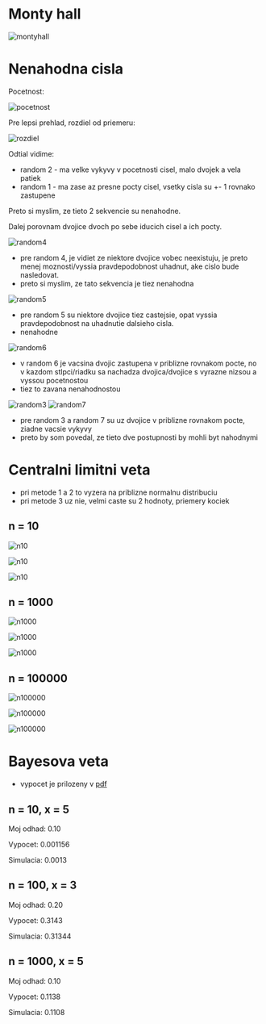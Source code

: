# Monty hall

![montyhall](A-Monty-Hall/Screenshot_20190505_101427.png)

# Nenahodna cisla

Pocetnost:

![pocetnost](B-Nenahodna-cisla/frequency-of-numbers.png)

Pre lepsi prehlad, rozdiel od priemeru:

![rozdiel](B-Nenahodna-cisla/difference-from-average.png)

Odtial vidime:

- random 2 - ma velke vykyvy v pocetnosti cisel, malo dvojek a vela patiek
- random 1 - ma zase az presne pocty cisel, vsetky cisla su +- 1 rovnako zastupene

Preto si myslim, ze tieto 2 sekvencie su nenahodne.

Dalej porovnam dvojice dvoch po sebe iducich cisel a ich pocty.

![random4](B-Nenahodna-cisla/random4-tuples.png)

- pre random 4, je vidiet ze niektore dvojice vobec neexistuju, je preto menej moznosti/vyssia pravdepodobnost uhadnut, ake cislo bude nasledovat.
- preto si myslim, ze tato sekvencia je tiez nenahodna

![random5](B-Nenahodna-cisla/random5-tuples.png)

- pre random 5 su niektore dvojice tiez castejsie, opat vyssia pravdepodobnost na uhadnutie dalsieho cisla.
- nenahodne

![random6](B-Nenahodna-cisla/random6-tuples.png)

- v random 6 je vacsina dvojic zastupena v priblizne rovnakom pocte, no v kazdom stlpci/riadku sa nachadza dvojica/dvojice s vyrazne nizsou a vyssou pocetnostou
- tiez to zavana nenahodnostou
  
![random3](B-Nenahodna-cisla/random3-tuples.png)
![random7](B-Nenahodna-cisla/random7-tuples.png)

- pre random 3 a random 7 su uz dvojice v priblizne rovnakom pocte, ziadne vacsie vykyvy
- preto by som povedal, ze tieto dve postupnosti by mohli byt nahodnymi

# Centralni limitni veta

- pri metode 1 a 2 to vyzera na priblizne normalnu distribuciu
- pri metode 3 uz nie, velmi caste su 2 hodnoty, priemery kociek

## n = 10

![n10](C-Centralni-limitni-veta/n-10_k-10.png)

![n10](C-Centralni-limitni-veta/n-10_k-100.png)

![n10](C-Centralni-limitni-veta/n-10_k-1000.png)

## n = 1000

![n1000](C-Centralni-limitni-veta/n-1000_k-10.png)

![n1000](C-Centralni-limitni-veta/n-1000_k-100.png)

![n1000](C-Centralni-limitni-veta/n-1000_k-1000.png)

## n = 100000

![n100000](C-Centralni-limitni-veta/n-100000_k-10.png)

![n100000](C-Centralni-limitni-veta/n-100000_k-100.png)

![n100000](C-Centralni-limitni-veta/n-100000_k-1000.png)

# Bayesova veta

- vypocet je prilozeny v [pdf](9-pravdepodobnost/D-Bayesova-veta/IV122__vypocet_bayesova_veta.pdf)

## n = 10, x = 5

Moj odhad: 0.10

Vypocet: 0.001156

Simulacia: 0.0013

## n = 100, x = 3

Moj odhad: 0.20

Vypocet: 0.3143

Simulacia: 0.31344

## n = 1000, x = 5

Moj odhad: 0.10

Vypocet: 0.1138

Simulacia: 0.1108
